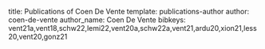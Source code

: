 title: Publications of Coen De Vente
template: publications-author
author: coen-de-vente
author_name: Coen De Vente
bibkeys: vent21a,vent18,schw22,lemi22,vent20a,schw22a,vent21,ardu20,xion21,less20,vent20,gonz21